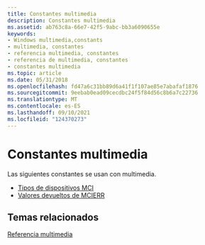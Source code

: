 ```yaml
---
title: Constantes multimedia
description: Constantes multimedia
ms.assetid: ab763c8a-66e7-42f5-9abc-bb3a6090655e
keywords:
- Windows multimedia,constants
- multimedia, constantes
- referencia multimedia, constantes
- referencia de multimedia, constantes
- constantes multimedia
ms.topic: article
ms.date: 05/31/2018
ms.openlocfilehash: fd47a6c31bb89d6a41f1f107ae85e7abafaf1876
ms.sourcegitcommit: 9eebab0ead09cecdbc24f5f84d56c8b6a7c22736
ms.translationtype: MT
ms.contentlocale: es-ES
ms.lasthandoff: 09/10/2021
ms.locfileid: "124370273"
---
```

# <a name="multimedia-constants"></a>Constantes multimedia

Las siguientes constantes se usan con multimedia.

-   [Tipos de dispositivos MCI](mci-device-types.md)
-   [Valores devueltos de MCIERR](mcierr-return-values.md)

## <a name="related-topics"></a>Temas relacionados

<dl> <dt>

[Referencia multimedia](multimedia-reference.md)
</dt> </dl>

 

 





